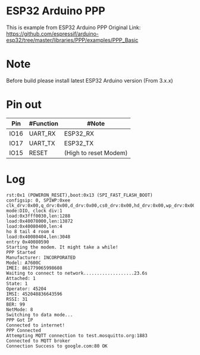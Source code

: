 # ESP32 Arduino PPP

This is example from ESP32 Arduino PPP
Original Link: https://github.com/espressif/arduino-esp32/tree/master/libraries/PPP/examples/PPP_Basic

# Note
Before build please install latest ESP32 Arduino version (From 3.x.x)

# Pin out

Pin | #Function | #Note
--- | --- | ---|
IO16 | UART_RX | ESP32_RX
IO17 | UART_TX | ESP32_TX
IO15 | RESET | (High to reset Modem)

# Log
```
rst:0x1 (POWERON_RESET),boot:0x13 (SPI_FAST_FLASH_BOOT)
configsip: 0, SPIWP:0xee
clk_drv:0x00,q_drv:0x00,d_drv:0x00,cs0_drv:0x00,hd_drv:0x00,wp_drv:0x00
mode:DIO, clock div:1
load:0x3fff0030,len:1288
load:0x40078000,len:13872
load:0x40080400,len:4
ho 8 tail 4 room 4
load:0x40080404,len:3048
entry 0x40080590
Starting the modem. It might take a while!
PPP Started
Manufacturer: INCORPORATED
Model: A7600C
IMEI: 861779065998608
Waiting to connect to network...................23.6s
Attached: 1
State: 1
Operator: 45204
IMSI: 452048836643596
RSSI: 31
BER: 99
NetMode: 8
Switching to data mode...
PPP Got IP
Connected to internet!
PPP Connected
Attempting MQTT connection to test.mosquitto.org:1883
Connected to MQTT broker
Connection Success to google.com:80 OK
```

